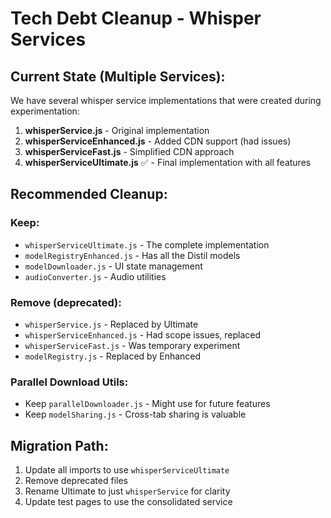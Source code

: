 # Tech Debt Cleanup - Whisper Services

## Current State (Multiple Services):
We have several whisper service implementations that were created during experimentation:

1. **whisperService.js** - Original implementation
2. **whisperServiceEnhanced.js** - Added CDN support (had issues)
3. **whisperServiceFast.js** - Simplified CDN approach
4. **whisperServiceUltimate.js** ✅ - Final implementation with all features

## Recommended Cleanup:

### Keep:
- `whisperServiceUltimate.js` - The complete implementation
- `modelRegistryEnhanced.js` - Has all the Distil models
- `modelDownloader.js` - UI state management
- `audioConverter.js` - Audio utilities

### Remove (deprecated):
- `whisperService.js` - Replaced by Ultimate
- `whisperServiceEnhanced.js` - Had scope issues, replaced
- `whisperServiceFast.js` - Was temporary experiment
- `modelRegistry.js` - Replaced by Enhanced

### Parallel Download Utils:
- Keep `parallelDownloader.js` - Might use for future features
- Keep `modelSharing.js` - Cross-tab sharing is valuable

## Migration Path:
1. Update all imports to use `whisperServiceUltimate`
2. Remove deprecated files
3. Rename Ultimate to just `whisperService` for clarity
4. Update test pages to use the consolidated service